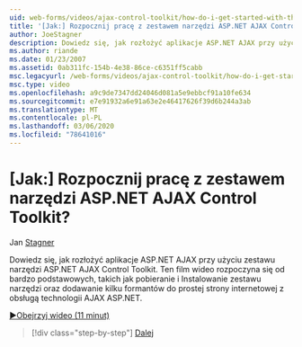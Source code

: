 ```yaml
---
uid: web-forms/videos/ajax-control-toolkit/how-do-i-get-started-with-the-aspnet-ajax-control-toolkit
title: '[Jak:] Rozpocznij pracę z zestawem narzędzi ASP.NET AJAX Control Toolkit? | Microsoft Docs'
author: JoeStagner
description: Dowiedz się, jak rozłożyć aplikacje ASP.NET AJAX przy użyciu zestawu narzędzi ASP.NET AJAX Control Toolkit. To wideo zaczyna się od bardzo podstawowych, w tym pobierania i...
ms.author: riande
ms.date: 01/23/2007
ms.assetid: 0ab311fc-154b-4e38-86ce-c6351ff5cabb
msc.legacyurl: /web-forms/videos/ajax-control-toolkit/how-do-i-get-started-with-the-aspnet-ajax-control-toolkit
msc.type: video
ms.openlocfilehash: a9c9de7347dd24046d081a5e9ebbcf91a10fe634
ms.sourcegitcommit: e7e91932a6e91a63e2e46417626f39d6b244a3ab
ms.translationtype: MT
ms.contentlocale: pl-PL
ms.lasthandoff: 03/06/2020
ms.locfileid: "78641016"
---
```

# <a name="how-do-i-get-started-with-the-aspnet-ajax-control-toolkit"></a>[Jak:] Rozpocznij pracę z zestawem narzędzi ASP.NET AJAX Control Toolkit?

Jan [Stagner](https://github.com/JoeStagner)

Dowiedz się, jak rozłożyć aplikacje ASP.NET AJAX przy użyciu zestawu narzędzi ASP.NET AJAX Control Toolkit. Ten film wideo rozpoczyna się od bardzo podstawowych, takich jak pobieranie i Instalowanie zestawu narzędzi oraz dodawanie kilku formantów do prostej strony internetowej z obsługą technologii AJAX ASP.NET.

[&#9654;Obejrzyj wideo (11 minut)](https://channel9.msdn.com/Blogs/ASP-NET-Site-Videos/how-do-i-get-started-with-the-aspnet-ajax-control-toolkit)

> [!div class="step-by-step"]
> [Dalej](how-do-i-use-the-aspnet-ajax-cascadingdropdown-control-extender.md)
